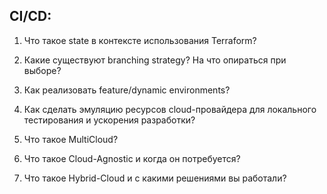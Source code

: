 ## CI/CD:

1. Что такое state в контексте использования Terraform?

2. Какие существуют branching strategy? На что опираться при выборе?

3. Как реализовать feature/dynamic environments?

4. Как сделать эмуляцию ресурсов cloud-провайдера для локального тестирования и ускорения разработки?

5. Что такое MultiCloud?

6. Что такое Cloud-Agnostic и когда он потребуется?

7. Что такое Hybrid-Cloud и с какими решениями вы работали?
